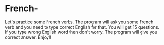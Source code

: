 # French-
Let's practice some French verbs. The program will ask you some French verb and you need to type correct English for that. 
You will get 15 questions. If you type wrong English word then don't worry. The program will give you correct answer.
Enjoy!!
